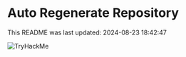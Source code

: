 # Auto Regenerate Repository

This README was last updated: 2024-08-23 18:42:47

 ![TryHackMe](https://tryhackme.com/badge/533634)